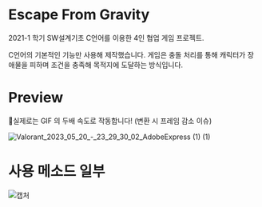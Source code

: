 # Escape From Gravity

2021-1 학기 SW설계기초 C언어를 이용한 4인 협업 게임 프로젝트.


C언어의 기본적인 기능만 사용해 제작했습니다. 게임은 충돌 처리를 통해 캐릭터가 장애물을 피하며 조건을 충족해 목적지에 도달하는 방식입니다.

# Preview

실제로는 GIF 의 두배 속도로 작동합니다! (변환 시 프레임 감소 이슈)

![Valorant_2023_05_20_-_23_29_30_02_AdobeExpress (1) (1)](https://github.com/2023-1-Web-Programming/HTML5_Game_Project/assets/38041722/704ce6ce-c8ae-4875-b60e-610b12ea3234)


# 사용 메소드 일부

![캡처](https://github.com/2023-1-Web-Programming/HTML5_Game_Project/assets/38041722/c7431263-6362-434b-93b2-1b1260a14e03)
